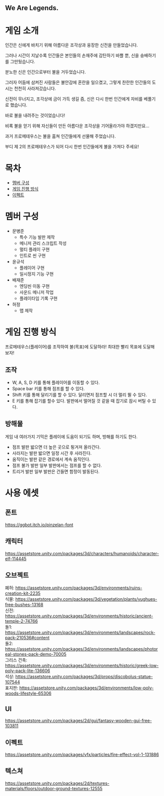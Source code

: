 ## We Are Legends.

# 게임 소개

인간은 신에게 바치기 위해 아름다운 조각상과 웅장한 신전을 만들었습니다.

그러나 시간이 지날수록 인간들은 본인들의 손재주에 감탄하기 바쁠 뿐, 신을 숭배하기를 그만뒀습니다.

분노한 신은 인간으로부터 불을 거두었습니다.

그러자 어둠에 삼켜진 사람들은 불안감에 혼란을 일으켰고, 그렇게 찬란한 인간들의 도시는 천천히 사라져갔습니다.

신전이 무너지고, 조각상에 금이 가득 생길 즘, 신은 다시 한번 인간에게 자비를 베풀기로 했습니다.

바로 불을 내려주는 것이었습니다!

비록 불을 얻기 위해 자신들이 만든 아름다운 조각상을 기어올라가야 하겠지만요...


과거 프로메테우스는 불을 훔쳐 인간들에게 선물해 주었습니다.

부디 제 2의 프로메테우스가 되어 다시 한번 인간들에게 불을 가져다 주세요!

# 목차
- [멤버 구성](#멤버-구성)
- [게임 진행 방식](#게임-진행-방식)
- [이펙트](#이펙트)

# 멤버 구성
- 문병준
  - 특수 기능 발판 제작
  - 메니저 관리 스크립트 작성
  - 멀티 플레이 구현
  - 인트로 씬 구현
- 윤규석
  - 플레이어 구현
  - 일시정지 기능 구현
- 배재준
  - 엔딩씬 이동 구현
  - 사운드 메니저 작업
  - 플레이타임 기록 구현
- 허정
  - 맵 제작

 # 게임 진행 방식
 프로메테우스(플레이어)를 조작하여 불(목표)에 도달하라!
 최대한 빨리 목표에 도달해 보자!

 ## 조작
 - W, A, S, D 키를 통해 플레이어를 이동할 수 있다. 
 - Space bar 키를 통해 점프를 할 수 있다. 
 - Shift 키를 통해 달리기를 할 수 있다. 달리면저 점프할 시 더 멀리 뛸 수 있다.
 - E 키를 통해 잡기를 할수 있다. 발판에서 떨어질 것 같을 때 잡기로 잠시 버틸 수 있다.

## 방해물
게임 내 여러가지 기믹은 플레이에 도움이 되기도 하며, 방해를 하기도 한다.
- 점프 발판
  밟으면 더 높은 곳으로 튕겨져 올라간다.
- 사라지는 발판
  밟으면 일정 시간 후 사라진다.
- 움직이는 발판
  같은 경로에서 계속 움직인다.
- 점프 불가 발판
  일부 발판에서는 점프를 할 수 없다.
- 트리거 발판
  일부 발판은 건들면 함정이 발동된다.

# 사용 에셋
## 폰트
https://ggbot.itch.io/pinzelan-font
## 캐릭터
https://assetstore.unity.com/packages/3d/characters/humanoids/character-elf-114445
## 오브젝트
폐허: https://assetstore.unity.com/packages/3d/environments/ruins-creation-kit-2235  
식물: https://assetstore.unity.com/packages/3d/vegetation/plants/yughues-free-bushes-13168  
신전: https://assetstore.unity.com/packages/3d/environments/historic/ancient-temple-2-74766  
돌1: https://assetstore.unity.com/packages/3d/environments/landscapes/rock-pack-210536#content  
돌2: https://assetstore.unity.com/packages/3d/environments/landscapes/photoreal-stones-pack-demo-70005  
그리스 건축: https://assetstore.unity.com/packages/3d/environments/historic/greek-low-poly-pack-lite-136606  
석상: https://assetstore.unity.com/packages/3d/props/discobolus-statue-107544  
표지판: https://assetstore.unity.com/packages/3d/environments/low-poly-woods-lifestyle-65306
## UI
https://assetstore.unity.com/packages/2d/gui/fantasy-wooden-gui-free-103811
## 이펙트
https://assetstore.unity.com/packages/vfx/particles/fire-effect-vol-1-131886
## 텍스쳐
https://assetstore.unity.com/packages/2d/textures-materials/floors/outdoor-ground-textures-12555
